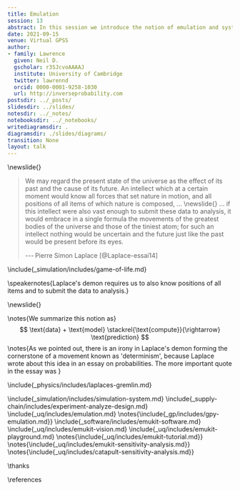 ```yaml
---
title: Emulation
session: 13
abstract: In this session we introduce the notion of emulation and systems modeling with Gaussian processes.
date: 2021-09-15
venue: Virtual GPSS
author:
- family: Lawrence
  given: Neil D.
  gscholar: r3SJcvoAAAAJ
  institute: University of Cambridge
  twitter: lawrennd
  orcid: 0000-0001-9258-1030
  url: http://inverseprobability.com
postsdir: ../_posts/
slidesdir: ../slides/
notesdir: ../_notes/
notebooksdir: ../_notebooks/
writediagramsdir: .
diagramsdir: ./slides/diagrams/
transition: None
layout: talk
---
```



\newslide{}

> We may regard the present state of the universe as the effect of its
> past and the cause of its future. An intellect which at a certain
> moment would know all forces that set nature in motion, and all
> positions of all items of which nature is composed, ...
\newslide{}
> ... if this intellect
> were also vast enough to submit these data to analysis, it would
> embrace in a single formula the movements of the greatest bodies of
> the universe and those of the tiniest atom; for such an intellect
> nothing would be uncertain and the future just like the past would be
> present before its eyes.
>
> --- Pierre Simon Laplace [@Laplace-essai14]


\include{_simulation/includes/game-of-life.md}

\speakernotes{Laplace's demon requires us to also know positions of all items and to submit the data to analysis.}

\newslide{}

\notes{We summarize this notion as}
$$
\text{data} + \text{model} \stackrel{\text{compute}}{\rightarrow} \text{prediction}
$$
\notes{As we pointed out, there is an irony in Laplace's demon forming the cornerstone of a movement known as 'determinism', because Laplace wrote about this idea in an essay on probabilities. The more important quote in the essay was }

\include{_physics/includes/laplaces-gremlin.md}

\include{_simulation/includes/simulation-system.md}
\include{_supply-chain/includes/experiment-analyze-design.md}
\include{_uq/includes/emulation.md}
\notes{\include{_gp/includes/gpy-emulation.md}}
\include{_software/includes/emukit-software.md}
\include{_uq/includes/emukit-vision.md}
\include{_uq/includes/emukit-playground.md}
\notes{\include{_uq/includes/emukit-tutorial.md}}
\notes{\include{_uq/includes/emukit-sensitivity-analysis.md}}
\notes{\include{_uq/includes/catapult-sensitivity-analysis.md}}

\thanks

\references

